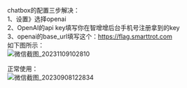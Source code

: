 chatbox的配置三步解决：<br>
1、设置》选择openai <br>
2、OpenAI的api key填写你在智增增后台手机号注册拿到的key <br>
3、openai的base_url填写这个：https://flag.smarttrot.com <br>
如下图所示： <br>
![微信截图_20231109102810](https://github.com/xing61/xiaoyi-robot/assets/38256442/858e28a8-3c81-4ada-9887-7b0e2280cf9d)

正常使用： <br>
![微信截图_20230908122834](https://github.com/xing61/xiaoyi-robot/assets/38256442/799c21e6-458f-4c30-aa91-e51000edb723)
